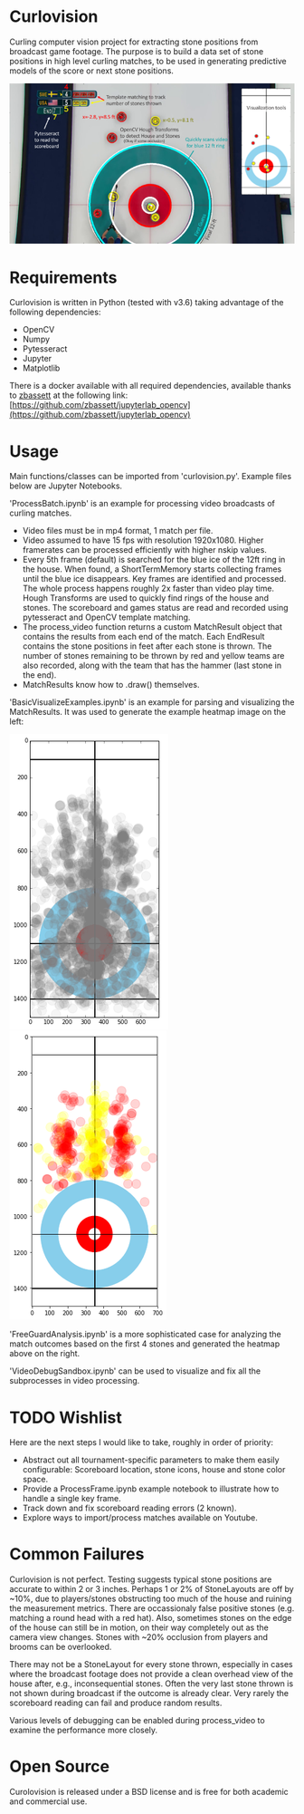 # Curlovision
Curling computer vision project for extracting stone positions from broadcast game footage.  The purpose is to build a data set of stone positions in high level curling matches, to be used in generating predictive models of the score or next stone positions.

![Highlight Slide](curlovision_slide.png)

# Requirements
Curlovision is written in Python (tested with v3.6) taking advantage of the following dependencies:

  * OpenCV
  * Numpy
  * Pytesseract
  * Jupyter
  * Matplotlib

There is a docker available with all required dependencies, available thanks to [zbassett](https://github.com/zbassett) at the following link:
[https://github.com/zbassett/jupyterlab_opencv](https://github.com/zbassett/jupyterlab_opencv)

# Usage

Main functions/classes can be imported from 'curlovision.py'.  Example files below are Jupyter Notebooks.

'ProcessBatch.ipynb' is an example for processing video broadcasts of curling matches.
  * Video files must be in mp4 format, 1 match per file.
  * Video assumed to have 15 fps with resolution 1920x1080.  Higher framerates can be processed efficiently with higher nskip values.
  * Every 5th frame (default) is searched for the blue ice of the 12ft ring in the house.  When found, a ShortTermMemory starts collecting frames until the blue ice disappears.  Key frames are identified and processed.  The whole process happens roughly 2x faster than video play time.  Hough Transforms are used to quickly find rings of the house and stones.  The scoreboard and games status are read and recorded using pytesseract and OpenCV template matching.  
  * The process_video function returns a custom MatchResult object that contains the results from each end of the match.  Each EndResult contains the stone positions in feet after each stone is thrown.  The number of stones remaining to be thrown by red and yellow teams are also recorded, along with the team that has the hammer (last stone in the end).
  * MatchResults know how to .draw() themselves.

'BasicVisualizeExamples.ipynb' is an example for parsing and visualizing the MatchResults.  It was used to generate the example heatmap image on the left:

![Example Heatmap](ExampleHeatmapImage.png)
![Example Guard Heatmap](ExampleFreeGuardImage.png)

'FreeGuardAnalysis.ipynb' is a more sophisticated case for analyzing the match outcomes based on the first 4 stones and generated the heatmap above on the right.

'VideoDebugSandbox.ipynb' can be used to visualize and fix all the subprocesses in video processing.

# TODO Wishlist

Here are the next steps I would like to take, roughly in order of priority:
  * Abstract out all tournament-specific parameters to make them easily configurable: Scoreboard location, stone icons, house and stone color space.
  * Provide a ProcessFrame.ipynb example notebook to illustrate how to handle a single key frame.
  * Track down and fix scoreboard reading errors (2 known).
  * Explore ways to import/process matches available on Youtube.

# Common Failures

Curlovision is not perfect.  Testing suggests typical stone positions are accurate to within 2 or 3 inches.  Perhaps 1 or 2% of StoneLayouts are off by ~10%, due to players/stones obstructing too much of the house and ruining the measurement metrics.  There are occassionaly false positive stones (e.g. matching a round head with a red hat).  Also, sometimes stones on the edge of the house can still be in motion, on their way completely out as the camera view changes.  Stones with ~20% occlusion from players and brooms can be overlooked.  

There may not be a StoneLayout for every stone thrown, especially in cases where the broadcast footage does not provide a clean overhead view of the house after, e.g., inconsequential stones.  Often the very last stone thrown is not shown during broadcast if the outcome is already clear.  Very rarely the scoreboard reading can fail and produce random results.  

Various levels of debugging can be enabled during process_video to examine the performance more closely.


# Open Source

Curolovision is released under a BSD license and is free for both academic and commercial use.
